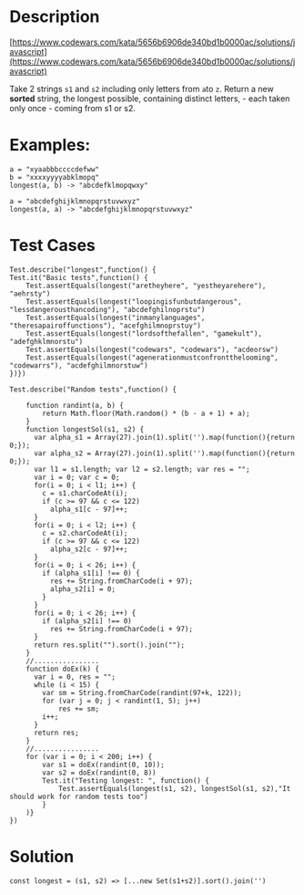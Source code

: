 # Description
[https://www.codewars.com/kata/5656b6906de340bd1b0000ac/solutions/javascript](https://www.codewars.com/kata/5656b6906de340bd1b0000ac/solutions/javascript)

Take 2 strings `s1` and `s2` including only letters from `a`to `z`. Return a new **sorted** string, the longest possible, containing distinct letters, - each taken only once - coming from s1 or s2.

# Examples:

    a = "xyaabbbccccdefww"
    b = "xxxxyyyyabklmopq"
    longest(a, b) -> "abcdefklmopqwxy"

    a = "abcdefghijklmnopqrstuvwxyz"
    longest(a, a) -> "abcdefghijklmnopqrstuvwxyz"

# Test Cases
```
Test.describe("longest",function() {
Test.it("Basic tests",function() {
    Test.assertEquals(longest("aretheyhere", "yestheyarehere"), "aehrsty")
    Test.assertEquals(longest("loopingisfunbutdangerous", "lessdangerousthancoding"), "abcdefghilnoprstu")
    Test.assertEquals(longest("inmanylanguages", "theresapairoffunctions"), "acefghilmnoprstuy")
    Test.assertEquals(longest("lordsofthefallen", "gamekult"), "adefghklmnorstu")
    Test.assertEquals(longest("codewars", "codewars"), "acdeorsw")
    Test.assertEquals(longest("agenerationmustconfrontthelooming", "codewarrs"), "acdefghilmnorstuw")
})})

Test.describe("Random tests",function() {

    function randint(a, b) { 
        return Math.floor(Math.random() * (b - a + 1) + a); 
    }
    function longestSol(s1, s2) {
      var alpha_s1 = Array(27).join(1).split('').map(function(){return 0;});
      var alpha_s2 = Array(27).join(1).split('').map(function(){return 0;});
      var l1 = s1.length; var l2 = s2.length; var res = ""; 
      var i = 0; var c = 0;
      for(i = 0; i < l1; i++) {
        c = s1.charCodeAt(i);
        if (c >= 97 && c <= 122)
          alpha_s1[c - 97]++;
      }
      for(i = 0; i < l2; i++) {
        c = s2.charCodeAt(i);
        if (c >= 97 && c <= 122)
          alpha_s2[c - 97]++;
      }
      for(i = 0; i < 26; i++) {
        if (alpha_s1[i] !== 0) {
          res += String.fromCharCode(i + 97);
          alpha_s2[i] = 0;
        }
      }
      for(i = 0; i < 26; i++) {
        if (alpha_s2[i] !== 0)
          res += String.fromCharCode(i + 97);
      }
      return res.split("").sort().join("");
    }
    //................
    function doEx(k) {
      var i = 0, res = "";
      while (i < 15) {
        var sm = String.fromCharCode(randint(97+k, 122));
        for (var j = 0; j < randint(1, 5); j++)
            res += sm;
        i++;
      }
      return res;
    }    
    //................
    for (var i = 0; i < 200; i++) {
        var s1 = doEx(randint(0, 10));
        var s2 = doEx(randint(0, 8))
        Test.it("Testing longest: ", function() {
            Test.assertEquals(longest(s1, s2), longestSol(s1, s2),"It should work for random tests too")
        }
    )}
})
```
# Solution
```
const longest = (s1, s2) => [...new Set(s1+s2)].sort().join('')
```
